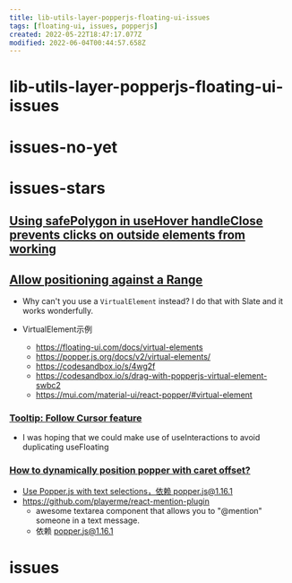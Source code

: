 ```yaml
---
title: lib-utils-layer-popperjs-floating-ui-issues
tags: [floating-ui, issues, popperjs]
created: 2022-05-22T18:47:17.077Z
modified: 2022-06-04T00:44:57.658Z
---
```


# lib-utils-layer-popperjs-floating-ui-issues

# issues-no-yet

## 

## 

## 

# issues-stars

## [Using safePolygon in useHover handleClose prevents clicks on outside elements from working](https://github.com/floating-ui/floating-ui/issues/1807)

## [Allow positioning against a Range](https://github.com/floating-ui/floating-ui/issues/1168)

- Why can't you use a `VirtualElement` instead? I do that with Slate and it works wonderfully.

- VirtualElement示例
  - https://floating-ui.com/docs/virtual-elements
  - https://popper.js.org/docs/v2/virtual-elements/
  - https://codesandbox.io/s/4wg2f
  - https://codesandbox.io/s/drag-with-popperjs-virtual-element-swbc2
  - https://mui.com/material-ui/react-popper/#virtual-element

### [Tooltip: Follow Cursor feature](https://github.com/floating-ui/floating-ui/issues/1659)

- I was hoping that we could make use of useInteractions to avoid duplicating useFloating

### [How to dynamically position popper with caret offset?](https://github.com/floating-ui/floating-ui/issues/519)

- [Use Popper.js with text selections，依赖 popper.js@1.16.1](https://codepen.io/uptonking/pen/VwQzMgo)
- https://github.com/playerme/react-mention-plugin
  - awesome textarea component that allows you to "@mention" someone in a text message.
  - 依赖 popper.js@1.16.1
# issues

## 

## 

## 
